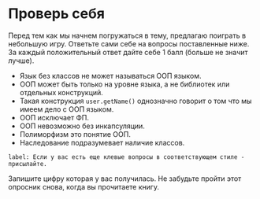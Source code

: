 # Проверь себя

Перед тем как мы начнем погружаться в тему, предлагаю поиграть в небольшую игру. Ответьте сами себе на вопросы поставленные ниже. За каждый положительный ответ дайте себе 1 балл (больше не значит лучше).

* Язык без классов не может называться ООП языком.
* ООП может быть только на уровне языка, а не библиотек или отдельных конструкций.
* Такая конструкция `user.getName()` однозначно говорит о том что мы имеем дело с ООП языком.
* ООП исключает ФП.
* ООП невозможно без инкапсуляции.
* Полиморфизм это понятие ООП.
* Наследование подразумевает наличие классов.

```
label: Если у вас есть еще клевые вопросы в соответствующем стиле - присылайте.
```

Запишите цифру которая у вас получилась. Не забудьте пройти этот опросник снова, когда вы прочитаете книгу.
